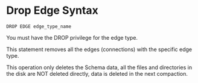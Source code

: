 # Drop Edge Syntax

```
DROP EDGE edge_type_name
```

You must have the DROP privilege for the edge type.

This statement removes all the edges (connections) with the specific edge type.

This operation only deletes the Schema data, all the files and directories in the disk are NOT deleted directly, data is deleted in the next compaction.
